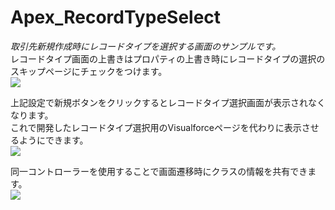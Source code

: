 Apex_RecordTypeSelect
=====================

*取引先新規作成時にレコードタイプを選択する画面のサンプルです。*  
レコードタイプ画面の上書きはプロパティの上書き時にレコードタイプの選択のスキップページにチェックをつけます。  
<img src="http://cdn-ak.f.st-hatena.com/images/fotolife/t/tyoshikawa1106/20131205/20131205234311.png" />  
  
上記設定で新規ボタンをクリックするとレコードタイプ選択画面が表示されなくなります。  
これで開発したレコードタイプ選択用のVisualforceページを代わりに表示させるようにできます。  
<img src="http://cdn-ak.f.st-hatena.com/images/fotolife/t/tyoshikawa1106/20131205/20131205234312.png" />  
  
同一コントローラーを使用することで画面遷移時にクラスの情報を共有できます。  
<img src="http://cdn-ak.f.st-hatena.com/images/fotolife/t/tyoshikawa1106/20131205/20131205234313.png" />

